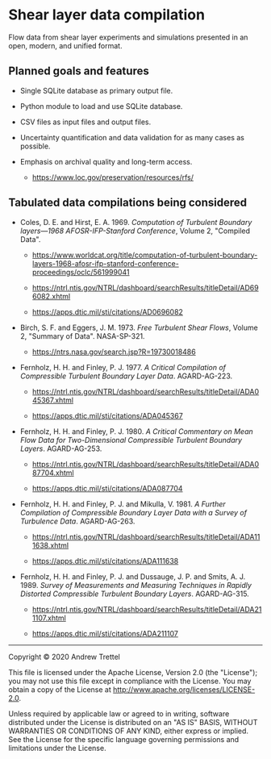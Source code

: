Shear layer data compilation
============================

Flow data from shear layer experiments and simulations presented in an open,
modern, and unified format.


Planned goals and features
--------------------------

- Single SQLite database as primary output file.

- Python module to load and use SQLite database.

- CSV files as input files and output files.

- Uncertainty quantification and data validation for as many cases as possible.

- Emphasis on archival quality and long-term access.

    - <https://www.loc.gov/preservation/resources/rfs/>


Tabulated data compilations being considered
--------------------------------------------

- Coles, D. E. and Hirst, E. A. 1969.  *Computation of Turbulent Boundary
  layers—1968 AFOSR-IFP-Stanford Conference*, Volume 2, "Compiled Data".

    - <https://www.worldcat.org/title/computation-of-turbulent-boundary-layers-1968-afosr-ifp-stanford-conference-proceedings/oclc/561999041>

    - <https://ntrl.ntis.gov/NTRL/dashboard/searchResults/titleDetail/AD696082.xhtml>

    - <https://apps.dtic.mil/sti/citations/AD0696082>

- Birch, S. F. and Eggers, J. M. 1973.  *Free Turbulent Shear Flows*, Volume 2,
  "Summary of Data".  NASA-SP-321.

    - <https://ntrs.nasa.gov/search.jsp?R=19730018486>

- Fernholz, H. H. and Finley, P. J. 1977.  *A Critical Compilation of
  Compressible Turbulent Boundary Layer Data*.  AGARD-AG-223.

    - <https://ntrl.ntis.gov/NTRL/dashboard/searchResults/titleDetail/ADA045367.xhtml>

    - <https://apps.dtic.mil/sti/citations/ADA045367>

- Fernholz, H. H. and Finley, P. J. 1980.  *A Critical Commentary on Mean Flow
  Data for Two-Dimensional Compressible Turbulent Boundary Layers*.
  AGARD-AG-253.

    - <https://ntrl.ntis.gov/NTRL/dashboard/searchResults/titleDetail/ADA087704.xhtml>

    - <https://apps.dtic.mil/sti/citations/ADA087704>

- Fernholz, H. H. and Finley, P. J. and Mikulla, V. 1981.  *A Further
  Compilation of Compressible Boundary Layer Data with a Survey of Turbulence
  Data*.  AGARD-AG-263.

    - <https://ntrl.ntis.gov/NTRL/dashboard/searchResults/titleDetail/ADA111638.xhtml>

    - <https://apps.dtic.mil/sti/citations/ADA111638>

- Fernholz, H. H. and Finley, P. J. and Dussauge, J. P. and Smits, A. J. 1989.
  *Survey of Measurements and Measuring Techniques in Rapidly Distorted
  Compressible Turbulent Boundary Layers*.  AGARD-AG-315.

    - <https://ntrl.ntis.gov/NTRL/dashboard/searchResults/titleDetail/ADA211107.xhtml>

    - <https://apps.dtic.mil/sti/citations/ADA211107>


-------------------------------------------------------------------------------

Copyright © 2020 Andrew Trettel

This file is licensed under the Apache License, Version 2.0 (the "License");
you may not use this file except in compliance with the License.  You may
obtain a copy of the License at <http://www.apache.org/licenses/LICENSE-2.0>.

Unless required by applicable law or agreed to in writing, software distributed
under the License is distributed on an "AS IS" BASIS, WITHOUT WARRANTIES OR
CONDITIONS OF ANY KIND, either express or implied.  See the License for the
specific language governing permissions and limitations under the License.
